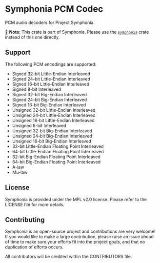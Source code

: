 # Symphonia PCM Codec

PCM audio decoders for Project Symphonia.

:musical_note: **Note:** This crate is part of Symphonia. Please use the [`symphonia`](https://crates.io/crates/symphonia) crate instead of this one directly.

## Support

The following PCM encodings are supported:

* Signed 32-bit Little-Endian Interleaved
* Signed 24-bit Little-Endian Interleaved
* Signed 16-bit Little-Endian Interleaved
* Signed 8-bit Interleaved
* Signed 32-bit Big-Endian Interleaved
* Signed 24-bit Big-Endian Interleaved
* Signed 16-bit Big-Endian Interleaved
* Unsigned 32-bit Little-Endian Interleaved
* Unsigned 24-bit Little-Endian Interleaved
* Unsigned 16-bit Little-Endian Interleaved
* Unsigned 8-bit Interleaved
* Unsigned 32-bit Big-Endian Interleaved
* Unsigned 24-bit Big-Endian Interleaved
* Unsigned 16-bit Big-Endian Interleaved
* 32-bit Little-Endian Floating Point Interleaved
* 64-bit Little-Endian Floating Point Interleaved
* 32-bit Big-Endian Floating Point Interleaved
* 64-bit Big-Endian Floating Point Interleaved
* A-law
* Mu-law

## License

Symphonia is provided under the MPL v2.0 license. Please refer to the LICENSE file for more details.

## Contributing

Symphonia is an open-source project and contributions are very welcome! If you would like to make a large contribution, please raise an issue ahead of time to make sure your efforts fit into the project goals, and that no duplication of efforts occurs.

All contributors will be credited within the CONTRIBUTORS file.
